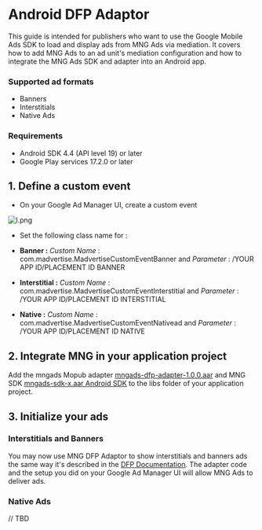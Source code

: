 # Android DFP Adaptor

This guide is intended for publishers who want to use the Google Mobile Ads SDK to load and display ads from MNG Ads via mediation. It covers how to add MNG Ads to an ad unit's mediation configuration and how to integrate the MNG Ads SDK and adapter into an Android app.

### Supported ad formats
- Banners
- Interstitials
- Native Ads

### Requirements
- Android SDK 4.4 (API level 19) or later
- Google Play services 17.2.0 or later


## 1. Define a custom event

- On your Google Ad Manager UI, create a custom event 

![l.png](https://bitbucket.org/repo/GyRXRR/images/3601965291-l.png)


- Set the following class name for :
 * **Banner :** *Custom Name* : com.madvertise.MadvertiseCustomEventBanner and *Parameter* : /YOUR APP ID/PLACEMENT ID BANNER
 
 
 * **Interstitial :** *Custom Name* : com.madvertise.MadvertiseCustomEventInterstitial and *Parameter* : /YOUR APP ID/PLACEMENT ID INTERSTITIAL

 
 * **Native :** *Custom Name* : com.madvertise.MadvertiseCustomEventNativead and *Parameter* : /YOUR APP ID/PLACEMENT ID NATIVE
 


## 2. Integrate MNG in your application project

Add the mngads Mopub adapter [mngads-dfp-adapter-1.0.0.aar] and MNG SDK [mngads-sdk-x.aar Android SDK]  to the libs folder of your application project.



## 3. Initialize your ads

### Interstitials and Banners
You may now use MNG DFP Adaptor to show interstitials and banners ads the same way it's described in the [DFP Documentation]. 
The adapter code and the setup you did on your Google Ad Manager UI will allow MNG Ads to deliver ads.

### Native Ads 
// TBD

[set up sdk section]:https://bitbucket.org/mngcorp/mngads-demo-android/wiki/Home#markdown-header-set-up-the-sdk
[mngads-dfp-adapter-1.0.0.aar]:https://bitbucket.org/mngcorp/mngads-demo-android/src/HEAD/MopubDemo/app/libs/mngads-mopub-adapter.aar?at=master&fileviewer=file-view-default
[mngads-sdk-x.aar Android SDK]:https://bitbucket.org/mngcorp/mngads-demo-android/src/HEAD/MngAdsDemo/app/libs/mngads-sdk-2.7.aar?at=master
[DFP Documentation]:https://developers.google.com/ad-manager/mobile-ads-sdk/android/quick-start